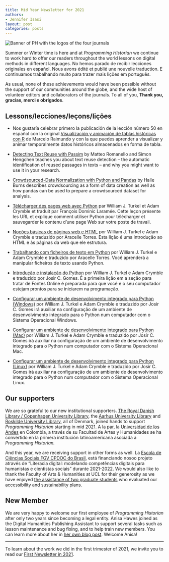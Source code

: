 ```yaml
---
title: Mid Year Newsletter for 2021
authors: 
- Jennifer Isasi
layout: post
categories: posts
---
```


<img src="/images/blog/ph-banner-4lang.png" alt="Banner of PH with the logos of the four journals" title="Programming Historian"/>  

  Summer or Winter time is here and at *Programming Historian* we continue to work hard to offer our readers throughout the world lessons on digital methods in different languages. No hemos parado de recibir lecciones originales en español. Nous avons édité et publié une nouvelle traduction.  E continuamos trabalhando muito para trazer mais lições em português.

As usual, none of these achievements would have been possible without the support of our communities around the globe, and the wide host of volunteer editors and collaborators of the journals. To all of you, **Thank you, gracias, merci e obrigados**.



## Lessons/lecciones/leçons/lições 

- Nos gustaría celebrar primero la publicación de la lección número 50 en español con la original [Visualización y animación de tablas históricas con R](https://programminghistorian.org/es/lecciones/visualizacion-y-animacion-de-tablas-historicas-con-R) de Marcelo Raimundo y con la que puedes aprender a visualizar y animar temporalmente datos históricos almacenados en forma de tabla.

- [Detecting Text Reuse with Passim](https://programminghistorian.org/en/lessons/detecting-text-reuse-with-passim) by Matteo Romanello and Simon Hengchen teaches you about text reuse detection – the automatic identification of reused passages in texts – and why you might want to use it in your research. 
- [Crowdsourced-Data Normalization with Python and Pandas](https://programminghistorian.org/en/lessons/crowdsourced-data-normalization-with-pandas) by Halle Burns describes crowdsourcing as a form of data creation as well as how pandas can be used to prepare a crowdsourced dataset for analysis. 
- [Télécharger des pages web avec Python](https://programminghistorian.org/fr/lecons/telecharger-des-pages-web-avec-python) par William J. Turkel et Adam Crymble et traduit par François Dominic Laramée. Cette leçon présente les URL et explique comment utiliser Python pour télécharger et sauvegarder le contenu d’une page Web sur votre poste de travail.
- [Noções básicas de páginas web e HTML](https://programminghistorian.org/pt/licoes/nocoes-basicas-paginas-web-html) por William J. Turkel e Adam Crymble e traduzido por Aracelle Torres. Esta lição é uma introdução ao HTML e às páginas da web que ele estrutura.
-  [Trabalhando com ficheiros de texto em Python](https://programminghistorian.org/pt/licoes/trabalhando-ficheiros-texto-python) por William J. Turkel e Adam Crymble e traduzido por Aracelle Torres. Você aprenderá a manipular ficheiros de texto usando Python.
- [Introdução e instalação do Python](https://programminghistorian.org/pt/licoes/introducao-instalacao-python) por William J. Turkel e Adam Crymble e traduzido por Josir C. Gomes. É a primeira lição em a seção para tratar de Fontes Online é preparada para que você e o seu computador estejam prontos para se iniciarem na programação.
- [Configurar um ambiente de desenvolvimento integrado para Python (Windows)](https://programminghistorian.org/pt/licoes/instalacao-windows) por William J. Turkel e Adam Crymble e traduzido por Josir C. Gomes irá auxiliar na configuração de um ambiente de desenvolvimento integrado para o Python num computador com o Sistema Operacional Windows.
- [Configurar um ambiente de desenvolvimento integrado para Python (Mac)](https://programminghistorian.org/pt/licoes/instalacao-mac) por William J. Turkel e Adam Crymble e traduzido por Josir C. Gomes irá auxiliar na configuração de um ambiente de desenvolvimento integrado para o Python num computador com o Sistema Operacional Mac.
- [Configurar um ambiente de desenvolvimento integrado para Python (Linux)](https://programminghistorian.org/pt/licoes/instalacao-linux) por William J. Turkel e Adam Crymble e traduzido por Josir C. Gomes irá auxiliar na configuração de um ambiente de desenvolvimento integrado para o Python num computador com o Sistema Operacional Linux.

## Our supporters

We are so grateful to our new institutional supporters. [The Royal Danish Library / Copenhagen University Library](https://www.kb.dk/), the [Aarhus University Library](https://library.au.dk/) and [Roskilde University Library](https://ruc.dk/en/roskilde-university-library), all of Denmark, joined hands to support *Programming Historian* starting in mid 2021. A la par, la [Universidad de los Andes](https://uniandes.edu.co/) en Colombia, a través de su Facultad de Artes y Humanidades se ha convertido en la primera institución latinoamericana asociada a *Programming Historian.*

And this year, we are receiving support in other forms as well. La [Escola de Ciências Sociais FGV CPDOC do Brasil](https://portal.fgv.br/), está financiando nosoo projeto através de  “Literacia digital: modelando competências digitais para humanistas e cientistas sociais” durante 2021-2022. We would also like to thank the Faculty of Arts & Humanities at UCL for their generosity as we have enjoyed [the assistance of two graduate students](https://programminghistorian.org/posts/ucl-placement-2021) who evaluated our accessibility and sustainability plans.

## New Member

We are very happy to welcome our first employee of *Programming Historian* after only two years since becoming a legal entity. Anisa Hawes joined as the Digital Humanities Publishing Assistant to support several tasks such as lesson maintenance and bug fixing, and to help train new members.  You can learn more about her in [her own blog post](https://programminghistorian.org/posts/anisa-welcome). Welcome Anisa! 

---

To learn about the work we did in the first trimester of 2021, we invite you to read our [First Newsletter in 2021](https://programminghistorian.org/posts/newsletter). 

